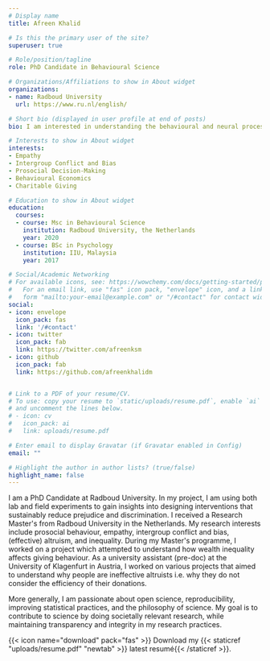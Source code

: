 ```yaml
---
# Display name
title: Afreen Khalid

# Is this the primary user of the site?
superuser: true

# Role/position/tagline
role: PhD Candidate in Behavioural Science

# Organizations/Affiliations to show in About widget
organizations:
- name: Radboud University
  url: https://www.ru.nl/english/

# Short bio (displayed in user profile at end of posts)
bio: I am interested in understanding the behavioural and neural processing underlying empathy, intergroup conflict, bias and prosocial behaviour

# Interests to show in About widget
interests:
- Empathy
- Intergroup Conflict and Bias
- Prosocial Decision-Making
- Behavioural Economics
- Charitable Giving

# Education to show in About widget
education:
  courses:
  - course: Msc in Behavioural Science
    institution: Radboud University, the Netherlands
    year: 2020
  - course: BSc in Psychology
    institution: IIU, Malaysia
    year: 2017

# Social/Academic Networking
# For available icons, see: https://wowchemy.com/docs/getting-started/page-builder/#icons
#   For an email link, use "fas" icon pack, "envelope" icon, and a link in the
#   form "mailto:your-email@example.com" or "/#contact" for contact widget.
social:
- icon: envelope
  icon_pack: fas
  link: '/#contact'
- icon: twitter
  icon_pack: fab
  link: https://twitter.com/afreenksm
- icon: github
  icon_pack: fab
  link: https://github.com/afreenkhalidm


# Link to a PDF of your resume/CV.
# To use: copy your resume to `static/uploads/resume.pdf`, enable `ai` icons in `params.toml`, 
# and uncomment the lines below.
# - icon: cv
#   icon_pack: ai
#   link: uploads/resume.pdf

# Enter email to display Gravatar (if Gravatar enabled in Config)
email: ""

# Highlight the author in author lists? (true/false)
highlight_name: false
---
```


I am a PhD Candidate at Radboud University. In my project, I am using both lab and field experiments to gain insights into designing interventions that sustainably reduce prejudice and discrimination. I received a Research Master's from Radboud University in the Netherlands. My research interests include prosocial behaviour, empathy, intergroup conflict and bias, (effective) altruism, and inequality. During my Master's programme, I worked on a project which attempted to understand how wealth inequality affects giving behaviour. As a university assistant (pre-doc) at the University of Klagenfurt in Austria, I worked on various projects that aimed to understand why people are ineffective altruists i.e. why they do not consider the efficiency of their donations. 


More generally, I am passionate about open science, reproducibility, improving statistical practices, and the philosophy of science. My goal is to contribute to science by doing societally relevant research, while maintaining transparency and integrity in my research practices. 

{{< icon name="download" pack="fas" >}} Download my {{< staticref "uploads/resume.pdf" "newtab" >}} latest resumé{{< /staticref >}}.
